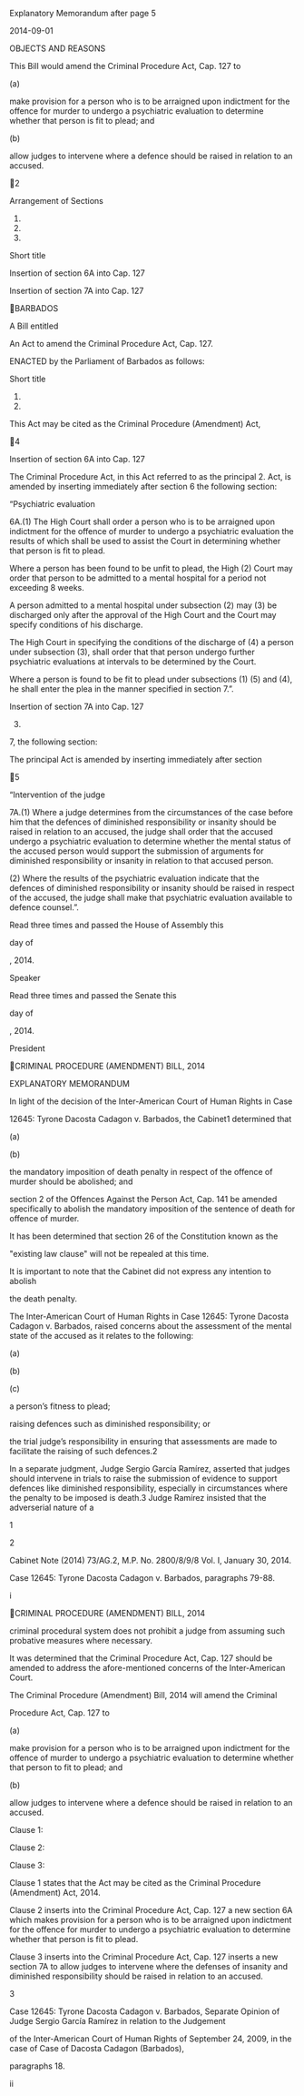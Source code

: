 Explanatory Memorandum after page 5

2014-09-01

OBJECTS AND REASONS

This Bill would amend the Criminal Procedure Act, Cap. 127 to

(a)

make provision for a person who is to be arraigned upon indictment
for  the  offence  for  murder  to  undergo  a  psychiatric  evaluation  to
determine whether that person is fit to plead; and

(b)

allow judges to intervene where a defence should be raised in relation
to an accused.

2

Arrangement of Sections

1.

2.

3.

Short title

Insertion of section 6A into Cap. 127

Insertion of section 7A into Cap. 127

BARBADOS

A Bill entitled

An Act to amend the Criminal Procedure Act, Cap. 127.

ENACTED by the Parliament of Barbados as follows:

Short title

1.
2014.

This Act may be cited as the Criminal Procedure (Amendment) Act,

4

Insertion of section 6A into Cap. 127

The Criminal Procedure Act, in this Act referred to as the principal
2.
Act, is amended by inserting immediately after section 6 the following section:

“Psychiatric evaluation

6A.(1)
The High Court shall order a person who is to be arraigned
upon  indictment  for  the  offence  of  murder  to  undergo  a  psychiatric
evaluation  the  results  of  which  shall  be  used  to  assist  the  Court  in
determining whether that person is fit to plead.

Where a person has been found to be unfit to plead, the High
(2)
Court may order that person to be admitted to a mental hospital for a
period not exceeding 8 weeks.

A person admitted to a mental hospital under subsection (2) may
(3)
be discharged only after the approval of the High Court and the Court
may specify conditions of his discharge.

The High Court in specifying the conditions of the discharge of
(4)
a  person  under  subsection  (3),  shall  order  that  that  person  undergo
further  psychiatric  evaluations  at  intervals  to  be  determined  by  the
Court.

Where a person is found to be fit to plead under subsections (1)
(5)
and (4), he shall enter the plea in the manner specified in section 7.”.

Insertion of section 7A into Cap. 127

3.
7, the following section:

The principal Act is amended by inserting immediately after section

5

“Intervention of the judge

7A.(1)
Where  a  judge  determines  from  the  circumstances  of  the
case  before  him  that  the  defences  of  diminished  responsibility  or
insanity should be raised in relation to an accused, the judge shall order
that the accused undergo a psychiatric evaluation to determine whether
the mental status of the accused person would support the submission
of arguments for diminished responsibility or insanity in relation to that
accused person.

(2)
Where the results of the psychiatric evaluation indicate that the
defences of diminished responsibility or insanity should be raised in
respect of the accused, the judge shall make that psychiatric evaluation
available to defence counsel.”.

Read three times and passed the House of Assembly this

day of

, 2014.

Speaker

Read three times and passed the Senate this

day of

, 2014.

President

CRIMINAL PROCEDURE (AMENDMENT) BILL, 2014

EXPLANATORY MEMORANDUM

In light of the decision of the Inter-American Court of Human Rights in Case

12645: Tyrone Dacosta Cadagon v. Barbados, the Cabinet1 determined that

(a)

(b)

the mandatory imposition of death penalty in respect of the offence of
murder should be abolished; and

section 2 of the Offences Against the Person Act, Cap. 141 be amended
specifically  to  abolish  the  mandatory  imposition  of  the  sentence  of
death for offence of murder.

It  has  been  determined  that  section  26  of  the  Constitution  known  as  the

"existing law clause" will not be repealed at this time.

It is important to note that the Cabinet did not express any intention to abolish

the death penalty.

The Inter-American Court of Human Rights in Case 12645: Tyrone Dacosta
Cadagon v. Barbados, raised concerns about the assessment of the mental state
of the accused as it relates to the following:

(a)

(b)

(c)

a person’s fitness to plead;

raising defences such as diminished responsibility; or

the trial judge’s responsibility in ensuring that assessments are made
to facilitate the raising of such defences.2

In  a  separate  judgment,  Judge  Sergio  García  Ramírez,  asserted  that  judges
should intervene in trials to raise the submission of evidence to support defences
like diminished responsibility, especially in circumstances where the penalty to
be imposed is death.3  Judge Ramírez insisted that the adverserial nature of a

1

2

Cabinet Note (2014) 73/AG.2, M.P. No. 2800/8/9/8 Vol. I, January 30, 2014.

Case 12645: Tyrone Dacosta Cadagon v. Barbados, paragraphs 79-88.

i

CRIMINAL PROCEDURE
(AMENDMENT) BILL, 2014

criminal  procedural  system  does  not  prohibit  a  judge  from  assuming  such
probative measures where necessary.

It  was  determined  that  the  Criminal  Procedure  Act,  Cap.  127  should  be
amended to address the afore-mentioned concerns of the Inter-American Court.

The  Criminal  Procedure  (Amendment)  Bill,  2014  will  amend  the  Criminal

Procedure Act, Cap. 127 to

(a)

make provision for a person who is to be arraigned upon indictment
for  the  offence  of  murder  to  undergo  a  psychiatric  evaluation  to
determine whether that person to fit to plead; and

(b)

allow judges to intervene where a defence should be raised in relation
to an accused.

Clause 1:

Clause 2:

Clause 3:

Clause  1  states  that  the  Act  may  be  cited  as  the  Criminal
Procedure (Amendment) Act, 2014.

Clause 2 inserts into the Criminal Procedure Act, Cap. 127 a
new section 6A which makes provision for a person who is to
be arraigned upon indictment for the offence for murder to
undergo  a  psychiatric  evaluation  to  determine  whether  that
person is fit to plead.

Clause 3 inserts into the Criminal Procedure Act, Cap. 127
inserts a new section 7A to allow judges to intervene where
the defenses of insanity and diminished responsibility should
be raised in relation to an accused.

3

Case 12645: Tyrone Dacosta Cadagon v. Barbados, Separate Opinion of Judge Sergio García Ramírez in relation to the Judgement

of the Inter-American Court of Human Rights of September 24, 2009, in the case of Case of Dacosta Cadagon (Barbados),

paragraphs 18.

ii

